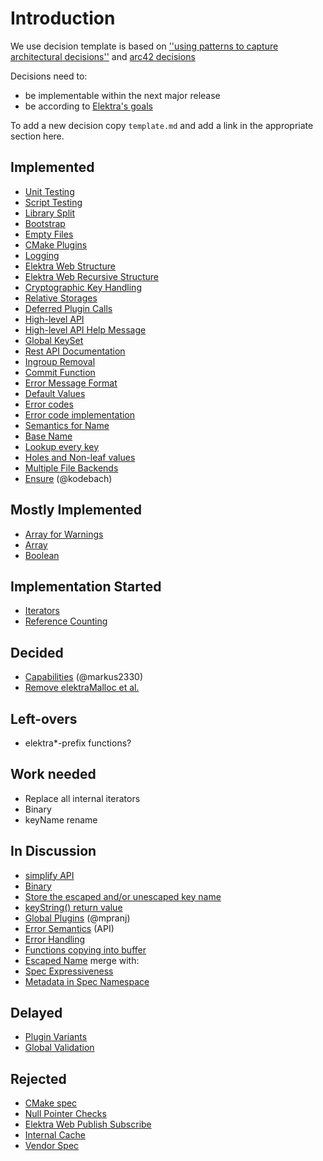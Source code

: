 # Introduction

We use decision template is based on
[''using patterns to capture architectural decisions''](https://dl.acm.org/doi/10.1109/MS.2007.124)
and [arc42 decisions](http://docs.arc42.org/section-9/)

Decisions need to:

- be implementable within the next major release
- be according to [Elektra's goals](/doc/GOALS.md)

To add a new decision copy `template.md` and add a link in the appropriate
section here.

## Implemented

- [Unit Testing](unit_testing.md)
- [Script Testing](script_testing.md)
- [Library Split](library_split.md)
- [Bootstrap](bootstrap.md)
- [Empty Files](empty_files.md)
- [CMake Plugins](cmake_plugins.md)
- [Logging](logging.md)
- [Elektra Web Structure](elektra_web.md)
- [Elektra Web Recursive Structure](elektra_web_recursive.md)
- [Cryptographic Key Handling](cryptograhic_key_handling.md)
- [Relative Storages](relative.md)
- [Deferred Plugin Calls](deferred_plugin_calls.md)
- [High-level API](high_level_api.md)
- [High-level API Help Message](highlevel_help_message.md)
- [Global KeySet](global_keyset.md)
- [Rest API Documentation](rest_api_documentation.md)
- [Ingroup Removal](ingroup_removal.md)
- [Commit Function](commit_function.md)
- [Error Message Format](error_message_format.md)
- [Default Values](default_values.md)
- [Error codes](error_codes.md)
- [Error code implementation](error_code_implementation.md)
- [Semantics for Name](semantics_name.md)
- [Base Name](base_name.md)
- [Lookup every key](lookup_every_key.md)
- [Holes and Non-leaf values](holes.md)
- [Multiple File Backends](multiple_file_backends.md)
- [Ensure](ensure.md) (@kodebach)

## Mostly Implemented

- [Array for Warnings](warning_array.md)
- [Array](array.md)
- [Boolean](boolean.md)

## Implementation Started

- [Iterators](iterators.md)
- [Reference Counting](reference_counting.md)

## Decided

- [Capabilities](capabilities.md) (@markus2330)
- [Remove elektraMalloc et al.](remove_elektra_malloc.md)

## Left-overs

- elektra\*-prefix functions?

## Work needed

- Replace all internal iterators
- Binary
- keyName rename

## In Discussion

- [simplify API](simplify_api.md)
- [Binary](binary.md)
- [Store the escaped and/or unescaped key name](store_name.md)
- [keyString() return value](key_string_return_value.md)
- [Global Plugins](global_plugins.md) (@mpranj)
- [Error Semantics](error_semantics.md) (API)
- [Error Handling](error_handling.md)
- [Functions copying into buffer](functions_with_buffers.md)
- [Escaped Name](escaped_name.md) merge with:
- [Spec Expressiveness](spec_expressiveness.md)
- [Metadata in Spec Namespace](spec_metadata.md)

## Delayed

- [Plugin Variants](plugin_variants.md)
- [Global Validation](global_validation.md)

## Rejected

- [CMake spec](cmake_spec.md)
- [Null Pointer Checks](null_pointer_checks.md)
- [Elektra Web Publish Subscribe](elektra_web_pubsub.md)
- [Internal Cache](internal_cache.md)
- [Vendor Spec](vendor_spec.md)
